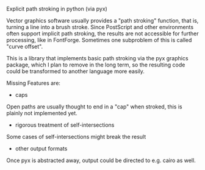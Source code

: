 
Explicit path stroking in python (via pyx)

Vector graphics software usually provides a "path stroking" function, that is, turning a line into a brush stroke. Since PostScript and other environments often support implicit path stroking, the results are not accessible for further processing, like in FontForge. Sometimes one subproblem of this is called "curve offset".

This is a library that implements basic path stroking via the pyx graphics package, which I plan to remove in the long term, so the resulting code could be transformed to another language more easily.

Missing Features are:

* caps 

Open paths are usually thought to end in a "cap" when stroked, this is plainly not implemented yet.

* rigorous treatment of self-intersections

Some cases of self-intersections might break the result

* other output formats

Once pyx is abstracted away, output could be directed to e.g. cairo as well.